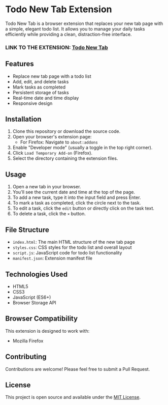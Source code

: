# Todo New Tab Extension

Todo New Tab is a browser extension that replaces your new tab page with a simple, elegant todo list. It allows you to manage your daily tasks efficiently while providing a clean, distraction-free interface.


### LINK TO THE EXTENSION: [Todo New Tab](https://addons.mozilla.org/en-US/firefox/addon/new-tab-todo-app/)

## Features

- Replace new tab page with a todo list
- Add, edit, and delete tasks
- Mark tasks as completed
- Persistent storage of tasks
- Real-time date and time display
- Responsive design

## Installation

1. Clone this repository or download the source code.
2. Open your browser's extension page:
   - For Firefox: Navigate to `about:addons`
3. Enable "Developer mode" (usually a toggle in the top right corner).
4. Click `Load Temporary Add-on` (Firefox).
5. Select the directory containing the extension files.

## Usage

1. Open a new tab in your browser.
2. You'll see the current date and time at the top of the page.
3. To add a new task, type it into the input field and press Enter.
4. To mark a task as completed, click the circle next to the task.
5. To edit a task, click the `edit` button or directly click on the task text.
6. To delete a task, click the `×` button.

## File Structure

- `index.html`: The main HTML structure of the new tab page
- `styles.css`: CSS styles for the todo list and overall layout
- `script.js`: JavaScript code for todo list functionality
- `manifest.json`: Extension manifest file

## Technologies Used

- HTML5
- CSS3
- JavaScript (ES6+)
- Browser Storage API

## Browser Compatibility

This extension is designed to work with:

- Mozilla Firefox

## Contributing

Contributions are welcome! Please feel free to submit a Pull Request.

## License

This project is open source and available under the [MIT License](LICENSE).